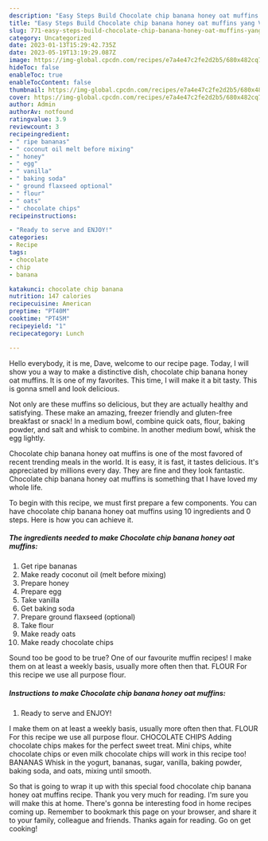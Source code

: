 ```yaml
---
description: "Easy Steps Build Chocolate chip banana honey oat muffins yang Very Delicious}"
title: "Easy Steps Build Chocolate chip banana honey oat muffins yang Very Delicious}"
slug: 771-easy-steps-build-chocolate-chip-banana-honey-oat-muffins-yang-very-delicious
category: Uncategorized
date: 2023-01-13T15:29:42.735Z
date: 2023-05-19T13:19:29.087Z
image: https://img-global.cpcdn.com/recipes/e7a4e47c2fe2d2b5/680x482cq70/chocolate-chip-banana-honey-oat-muffins-recipe-main-photo.jpg
hideToc: false
enableToc: true
enableTocContent: false
thumbnail: https://img-global.cpcdn.com/recipes/e7a4e47c2fe2d2b5/680x482cq70/chocolate-chip-banana-honey-oat-muffins-recipe-main-photo.jpg
cover: https://img-global.cpcdn.com/recipes/e7a4e47c2fe2d2b5/680x482cq70/chocolate-chip-banana-honey-oat-muffins-recipe-main-photo.jpg
author: Admin
authorAv: notfound
ratingvalue: 3.9
reviewcount: 3
recipeingredient:
- " ripe bananas"
- " coconut oil melt before mixing"
- " honey"
- " egg"
- " vanilla"
- " baking soda"
- " ground flaxseed optional"
- " flour"
- " oats"
- " chocolate chips"
recipeinstructions:

- "Ready to serve and ENJOY!"
categories:
- Recipe
tags:
- chocolate
- chip
- banana

katakunci: chocolate chip banana 
nutrition: 147 calories
recipecuisine: American
preptime: "PT40M"
cooktime: "PT45M"
recipeyield: "1"
recipecategory: Lunch

---
```



Hello everybody, it is me, Dave, welcome to our recipe page. Today, I will show you a way to make a distinctive dish, chocolate chip banana honey oat muffins. It is one of my favorites. This time, I will make it a bit tasty. This is gonna smell and look delicious.

Not only are these muffins so delicious, but they are actually healthy and satisfying. These make an amazing, freezer friendly and gluten-free breakfast or snack! In a medium bowl, combine quick oats, flour, baking powder, and salt and whisk to combine. In another medium bowl, whisk the egg lightly.

Chocolate chip banana honey oat muffins is one of the most favored of recent trending meals in the world. It is easy, it is fast, it tastes delicious. It's appreciated by millions every day. They are fine and they look fantastic. Chocolate chip banana honey oat muffins is something that I have loved my whole life.


To begin with this recipe, we must first prepare a few components. You can have chocolate chip banana honey oat muffins using 10 ingredients and 0 steps. Here is how you can achieve it.

<!--inarticleads1-->

##### The ingredients needed to make Chocolate chip banana honey oat muffins:

1. Get  ripe bananas
1. Make ready  coconut oil (melt before mixing)
1. Prepare  honey
1. Prepare  egg
1. Take  vanilla
1. Get  baking soda
1. Prepare  ground flaxseed (optional)
1. Take  flour
1. Make ready  oats
1. Make ready  chocolate chips


Sound too be good to be true? One of our favourite muffin recipes! I make them on at least a weekly basis, usually more often then that. FLOUR For this recipe we use all purpose flour. 

<!--inarticleads2-->

##### Instructions to make Chocolate chip banana honey oat muffins:


1. Ready to serve and ENJOY!

I make them on at least a weekly basis, usually more often then that. FLOUR For this recipe we use all purpose flour. CHOCOLATE CHIPS Adding chocolate chips makes for the perfect sweet treat. Mini chips, white chocolate chips or even milk chocolate chips will work in this recipe too! BANANAS Whisk in the yogurt, bananas, sugar, vanilla, baking powder, baking soda, and oats, mixing until smooth. 

So that is going to wrap it up with this special food chocolate chip banana honey oat muffins recipe. Thank you very much for reading. I'm sure you will make this at home. There's gonna be interesting food in home recipes coming up. Remember to bookmark this page on your browser, and share it to your family, colleague and friends. Thanks again for reading. Go on get cooking!
